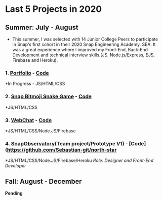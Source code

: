 # Last 5 Projects in 2020

## Summer: July - August

* This summer, I was selected with 14  Junior College Peers to participate in Snap's first cohort in their 2020 Snap Engineering Academy. SEA. It was a great experience where I improved my Front-End, Back-End Development and technical interview skills.(JS, Node.js/Express, EJS, Firebase and Heroku).

### 1. [Portfolio](https://seepetulacode.github.io/) - [Code](https://github.com/SeePetulaCode/SeePetulaCode.github.io)
*In Progress - JS/HTML/CSS

### 2. [Snap Bitmoji Snake Game](https://petula-snakegame.glitch.me/) - [Code](https://github.com/SeePetulaCode/eden_snake_game)
*JS/HTML/CSS

### 3. [WebChat](https://awebchat-e2a62.web.app/) - [Code](https://github.com/SeePetulaCode/A-firebase-web-chat)
*JS/HTML/CSS/Node.JS/Firebase

### 4. [SnapObservatory](http://project-north-star.herokuapp.com/signup)(Team project/Prototype V1) - [Code](https://github.com/Sebastian-git/north-star
*JS/HTML/CSS/Node.JS/Firebase/Heroku
*Role: Designer and Front-End Developer*


## Fall: August - December

**Pending**
